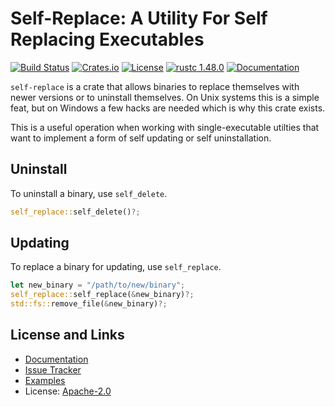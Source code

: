 # Self-Replace: A Utility For Self Replacing Executables

[![Build Status](https://github.com/mitsuhiko/self-replace/workflows/Tests/badge.svg?branch=main)](https://github.com/mitsuhiko/self-replace/actions?query=workflow%3ATests)
[![Crates.io](https://img.shields.io/crates/d/self-replace.svg)](https://crates.io/crates/self-replace)
[![License](https://img.shields.io/github/license/mitsuhiko/self-replace)](https://github.com/mitsuhiko/self-replace/blob/main/LICENSE)
[![rustc 1.48.0](https://img.shields.io/badge/rust-1.48%2B-orange.svg)](https://img.shields.io/badge/rust-1.48%2B-orange.svg)
[![Documentation](https://docs.rs/self-replace/badge.svg)](https://docs.rs/self-replace)

`self-replace` is a crate that allows binaries to replace themselves with newer
versions or to uninstall themselves.  On Unix systems this is a simple feat, but
on Windows a few hacks are needed which is why this crate exists.

This is a useful operation when working with single-executable utilties that want to implement a form of self updating or self uninstallation.

## Uninstall

To uninstall a binary, use `self_delete`.

```rust
self_replace::self_delete()?;
```

## Updating

To replace a binary for updating, use `self_replace`.

```rust
let new_binary = "/path/to/new/binary";
self_replace::self_replace(&new_binary)?;
std::fs::remove_file(&new_binary)?;
```

## License and Links

* [Documentation](https://docs.rs/self-replace/)
* [Issue Tracker](https://github.com/mitsuhiko/self-replace/issues)
* [Examples](https://github.com/mitsuhiko/self-replace/tree/main/examples)
* License: [Apache-2.0](https://github.com/mitsuhiko/self-replace/blob/main/LICENSE)

